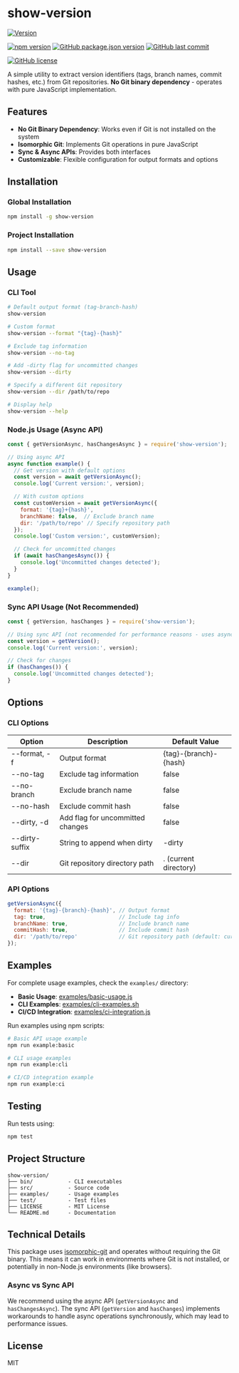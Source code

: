 # show-version
<!-- auto rewrite started here -->
[![Version](https://img.shields.io/badge/version-1.1.5-blue.svg)](https://github.com/yousan/show-version/releases/tag/v1.1.5)

[![npm version](https://img.shields.io/npm/v/show-version.svg?v=1.1.5)](https://www.npmjs.com/package/show-version)
[![GitHub package.json version](https://img.shields.io/github/package-json/v/yousan/show-version?v=1.1.5)](https://github.com/yousan/show-version)
[![GitHub last commit](https://img.shields.io/github/last-commit/yousan/show-version?v=1.1.5)](https://github.com/yousan/show-version/commits)
<!-- auto rewrite end here -->


[![GitHub license](https://img.shields.io/github/license/yousan/show-version?v=1.0.0)](https://github.com/yousan/show-version/blob/main/LICENSE)

A simple utility to extract version identifiers (tags, branch names, commit hashes, etc.) from Git repositories. **No Git binary dependency** - operates with pure JavaScript implementation.

## Features

- **No Git Binary Dependency**: Works even if Git is not installed on the system
- **Isomorphic Git**: Implements Git operations in pure JavaScript
- **Sync & Async APIs**: Provides both interfaces
- **Customizable**: Flexible configuration for output formats and options

## Installation

### Global Installation

```bash
npm install -g show-version
```

### Project Installation

```bash
npm install --save show-version
```

## Usage

### CLI Tool

```bash
# Default output format (tag-branch-hash)
show-version

# Custom format
show-version --format "{tag}-{hash}"

# Exclude tag information
show-version --no-tag

# Add -dirty flag for uncommitted changes
show-version --dirty

# Specify a different Git repository
show-version --dir /path/to/repo

# Display help
show-version --help
```

### Node.js Usage (Async API)

```javascript
const { getVersionAsync, hasChangesAsync } = require('show-version');

// Using async API
async function example() {
  // Get version with default options
  const version = await getVersionAsync();
  console.log('Current version:', version);

  // With custom options
  const customVersion = await getVersionAsync({
    format: '{tag}+{hash}',
    branchName: false,  // Exclude branch name
    dir: '/path/to/repo' // Specify repository path
  });
  console.log('Custom version:', customVersion);

  // Check for uncommitted changes
  if (await hasChangesAsync()) {
    console.log('Uncommitted changes detected');
  }
}

example();
```

### Sync API Usage (Not Recommended)

```javascript
const { getVersion, hasChanges } = require('show-version');

// Using sync API (not recommended for performance reasons - uses async operations internally)
const version = getVersion();
console.log('Current version:', version);

// Check for changes
if (hasChanges()) {
  console.log('Uncommitted changes detected');
}
```

## Options

### CLI Options

| Option         | Description                           | Default Value            |
| -------------- | ------------------------------------- | ------------------------ |
| --format, -f   | Output format                         | {tag}-{branch}-{hash}    |
| --no-tag       | Exclude tag information               | false                    |
| --no-branch    | Exclude branch name                   | false                    |
| --no-hash      | Exclude commit hash                   | false                    |
| --dirty, -d    | Add flag for uncommitted changes      | false                    |
| --dirty-suffix | String to append when dirty           | -dirty                   |
| --dir          | Git repository directory path         | . (current directory)    |

### API Options

```javascript
getVersionAsync({
  format: '{tag}-{branch}-{hash}', // Output format
  tag: true,                       // Include tag info
  branchName: true,                // Include branch name
  commitHash: true,                // Include commit hash
  dir: '/path/to/repo'             // Git repository path (default: current directory)
});
```

## Examples

For complete usage examples, check the `examples/` directory:

- **Basic Usage**: [examples/basic-usage.js](examples/basic-usage.js)
- **CLI Examples**: [examples/cli-examples.sh](examples/cli-examples.sh)
- **CI/CD Integration**: [examples/ci-integration.js](examples/ci-integration.js)

Run examples using npm scripts:

```bash
# Basic API usage example
npm run example:basic

# CLI usage examples
npm run example:cli

# CI/CD integration example
npm run example:ci
```

## Testing

Run tests using:

```bash
npm test
```

## Project Structure

```
show-version/
├── bin/           - CLI executables
├── src/           - Source code
├── examples/      - Usage examples
├── test/          - Test files
├── LICENSE        - MIT License
└── README.md      - Documentation
```

## Technical Details

This package uses [isomorphic-git](https://isomorphic-git.org/) and operates without requiring the Git binary. This means it can work in environments where Git is not installed, or potentially in non-Node.js environments (like browsers).

### Async vs Sync API

We recommend using the async API (`getVersionAsync` and `hasChangesAsync`). The sync API (`getVersion` and `hasChanges`) implements workarounds to handle async operations synchronously, which may lead to performance issues.

## License

MIT 